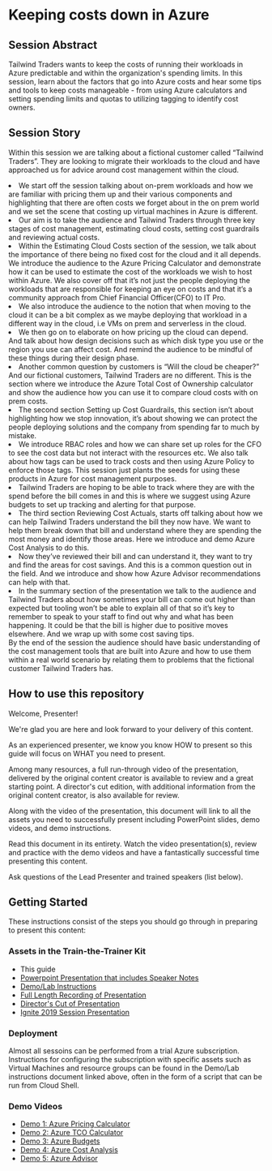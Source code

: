 # Keeping costs down in Azure

## Session Abstract
Tailwind Traders wants to keep the costs of running their workloads in Azure predictable and within the organization's spending limits. In this session, learn about the factors that go into Azure costs and hear some tips and tools to keep costs manageable - from using Azure calculators and setting spending limits and quotas to utilizing tagging to identify cost owners.

## Session Story

Within this session we are talking about a fictional customer called “Tailwind Traders”.   They are looking to migrate their workloads to the cloud and have approached us for advice around cost management within the cloud.

<li>We start off the session talking about on-prem workloads and how we are familiar with pricing them up and their various components and highlighting that there are often costs we forget about in the on prem world and we set the scene that costing up virtual machines in Azure is different.</li>
<li>Our aim is to take the audience and Tailwind Traders through three key stages of cost management, estimating cloud costs, setting cost guardrails and reviewing actual costs.</li>
<li>Within the Estimating Cloud Costs section of the session, we talk about the importance of there being no fixed cost for the cloud and it all depends.  We introduce the audience to the Azure Pricing Calculator and demonstrate how it can be used to estimate the cost of the workloads we wish to host within Azure.   We also cover off that it’s not just the people deploying the workloads that are responsible for keeping an eye on costs and that it’s a community approach from Chief Financial Officer(CFO) to IT Pro.</li>
<li>We also introduce the audience to the notion that when moving to the cloud it can be a bit complex as we maybe deploying that workload in a different way in the cloud, i.e VMs on prem and serverless in the cloud.</li>
<li>We then go on to elaborate on how pricing up the cloud can depend.  And talk about how design decisions such as which disk type you use or the region you use can affect cost.  And remind the audience to be mindful of these things during their design phase.</li>
<li>Another common question by customers is “Will the cloud be cheaper?” And our fictional customers, Tailwind Traders are no different.  This is the section where we introduce the Azure Total Cost of Ownership calculator and show the audience how you can use it to compare cloud costs with on prem costs.</li>
<li>The second section Setting up Cost Guardrails, this section isn’t about highlighting how we stop innovation, it’s about showing we can protect the people deploying solutions and the company from spending far to much by mistake.</li>
<li>We introduce RBAC roles and how we can share set up roles for the CFO to see the cost data but not interact with the resources etc.  We also talk about how tags can be used to track costs and then using Azure Policy to enforce those tags.  This session just plants the seeds for using these products in Azure for cost management purposes.</li>
<li>Tailwind Traders are hoping to be able to track where they are with the spend before the bill comes in and this is where we suggest using Azure budgets to set up tracking and alerting for that purpose.</li>
<li>The third section Reviewing Cost Actuals, starts off talking about how we can help Tailwind Traders understand the bill they now have.  We want to help them break down that bill and understand where they are spending the most money and identify those areas.  Here we introduce and demo Azure Cost Analysis to do this.</li>
<li>Now they’ve reviewed their bill and can understand it, they want to try and find the areas for cost savings. And this is a common question out in the field. And we introduce and show how Azure Advisor recommendations can help with that.</li>
<li>In the summary section of the presentation we talk to the audience and Tailwind Traders about how sometimes your bill can come out higher than expected but tooling won’t be able to explain all of that so it’s key to remember to speak to your staff to find out why and what has been happening. It could be that the bill is higher due to positive moves elsewhere. And we wrap up with some cost saving tips.</li> 
</ul>
By the end of the session the audience should have basic understanding of the cost management tools that are built into Azure and how to use them within a real world scenario by relating them to problems that the fictional customer Tailwind Traders has. 

## How to use this repository
Welcome, Presenter!

We're glad you are here and look forward to your delivery of this content.

As an experienced presenter, we know you know HOW to present so this guide will focus on WHAT you need to present.

Among many resources, a full run-through video of the presentation, delivered by the original content creator is available to review and a great starting point. A director's cut edition, with additional information from the original content creator, is also available for review.

Along with the video of the presentation, this document will link to all the assets you need to successfully present including PowerPoint slides, demo videos, and demo instructions.

Read this document in its entirety. Watch the video presentation(s), review and practice with the demo videos and have a fantastically successful time presenting this content.

Ask questions of the Lead Presenter and trained speakers (list below).

## Getting Started
These instructions consist of the steps you should go through in preparing to present this content:

### Assets in the Train-the-Trainer Kit


- This guide
- [Powerpoint Presentation that includes Speaker Notes](https://globaleventcdn.blob.core.windows.net/assets/afun/afun70/afun70.pptx)
- [Demo/Lab Instructions](https://globaleventcdn.blob.core.windows.net/assets/afun/afun70/AFUN70%20Demo%20Guide.docx)
- [Full Length Recording of Presentation](https://globaleventcdn.blob.core.windows.net/assets/afun/afun70/AFUN70-Draft2-08OCT-SALEAN.mp4)
- [Director's Cut of Presentation](https://globaleventcdn.blob.core.windows.net/assets/afun/afun70/AFUN70-Directors-Cut.mp4)
- [Ignite 2019 Session Presentation](https://globaleventcdn.blob.core.windows.net/assets/afun/afun70/AFUN_70_IGNITE.mp4)


### Deployment

Almost all sessoins can be performed from a trial Azure subscription. Instructions for configuring the subscription with specific assets such as Virtual Machines and resource groups can be found in the Demo/Lab instructions document linked above, often in the form of a script that can be run from Cloud Shell. 

### Demo Videos

- [Demo 1: Azure Pricing Calculator](https://globaleventcdn.blob.core.windows.net/assets/afun/afun70/1.%20Azure%20Pricing%20Calculator_Edited.mp4)
- [Demo 2: Azure TCO Calculator](https://globaleventcdn.blob.core.windows.net/assets/afun/afun70/2.%20Azure%20TCO%20Calculator%20Edit%20No%20Audit%20OT.mp4)
- [Demo 3: Azure Budgets](https://globaleventcdn.blob.core.windows.net/assets/afun/afun70/3.%20Azure%20Budgets%20Edited%20No%20Audio%20OT.mp4)
- [Demo 4: Azure Cost Analysis ](https://globaleventcdn.blob.core.windows.net/assets/afun/afun70/4.%20Azure%20Cost%20Analysis%20Edit%20No%20Audio%20OT.mp4)
- [Demo 5: Azure Advisor](https://globaleventcdn.blob.core.windows.net/assets/afun/afun70/5.%20Azure%20Advisor%20Edit%20No%20Audio%20OT.mp4)

